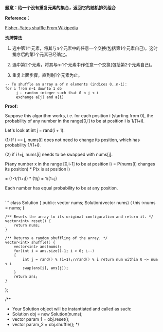 **题意：给一个没有重复元素的集合，返回它的随机排列组合**

**Reference：**

[Fisher–Yates shuffle From Wikipedia](https://en.wikipedia.org/wiki/Fisher%E2%80%93Yates_shuffle)

**洗牌算法**

1. 选中第1个元素，将其与n个元素中的任意一个交换(包括第1个元素自己)。这时排序后的第1个元素已经确定。

2. 选中第2个元素，将其与n-1个元素中作任意一个交换(包括第2个元素自己)。

3. 重复上面步骤，直到剩1个元素为止。

```
-- To shuffle an array a of n elements (indices 0..n-1):
for i from n−1 downto 1 do
     j ← random integer such that 0 ≤ j ≤ i
     exchange a[j] and a[i]
```

**Proof:** 

Suppose this algorithm works, i.e. for each position i (starting from 0), the probability of any number in the range[0,i] to be at position i is 1/(1+i).

Let's look at int j = rand(i + 1):

(1) If i == j, nums[i] does not need to change its position, which has probability 1/(1+i).

(2) if i !=j, nums[i] needs to be swapped with nums[j]. 

P(any number x in the range [0,i-1] to be at position i) = P(nums[i] changes its position) * P(x is at 
position i) 

= (1-1/(1+j)) * (1/j) = 1/(1+j)

Each number has equal probability to be at any position.

<br/>
```
class Solution {
public:
    vector<int> nums;
    Solution(vector<int> nums) {
        this->nums = nums;
    }
    
    /** Resets the array to its original configuration and return it. */
    vector<int> reset() {
        return nums;
    }
    
    /** Returns a random shuffling of the array. */
    vector<int> shuffle() {
        vector<int> ans(nums);
        for(int i = ans.size()-1; i > 0; i--)
        {
            int j = rand() % (i+1);//rand() % i return num within 0 <= num < i
            swap(ans[i], ans[j]);
        }
        return ans;
    }
};

/**
 * Your Solution object will be instantiated and called as such:
 * Solution obj = new Solution(nums);
 * vector<int> param_1 = obj.reset();
 * vector<int> param_2 = obj.shuffle();
 */
```

